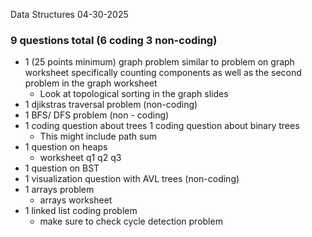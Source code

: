 Data Structures
04-30-2025
### 9 questions total (6 coding 3 non-coding)
- 1 (25 points minimum) graph problem similar to problem on graph worksheet specifically counting components as well as the second problem in the graph worksheet 
	- Look at topological sorting in the graph slides
- 1 djikstras traversal problem (non-coding)
- 1 BFS/ DFS problem (non - coding)
- 1 coding question about trees 1 coding question about binary trees
	- This might include path sum
- 1 question on heaps
	- worksheet q1 q2 q3
- 1 question on BST
- 1 visualization question with AVL trees (non-coding)
- 1 arrays problem
	- arrays worksheet
- 1 linked list coding problem
	- make sure to check cycle detection problem
